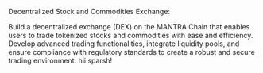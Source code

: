 Decentralized Stock and Commodities Exchange:

Build a decentralized exchange (DEX) on the MANTRA Chain that enables users to trade tokenized stocks and commodities with ease and efficiency. Develop advanced trading functionalities, integrate liquidity pools, and ensure compliance with regulatory standards to create a robust and secure trading environment.
hii sparsh!
